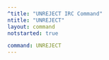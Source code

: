 ```yaml
---
^title: "UNREJECT IRC Command"
ntitle: "UNREJECT"
layout: command
notstarted: true

command: UNREJECT
---
```

